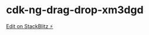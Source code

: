 # cdk-ng-drag-drop-xm3dgd

[Edit on StackBlitz ⚡️](https://stackblitz.com/edit/cdk-ng-drag-drop-xm3dgd)